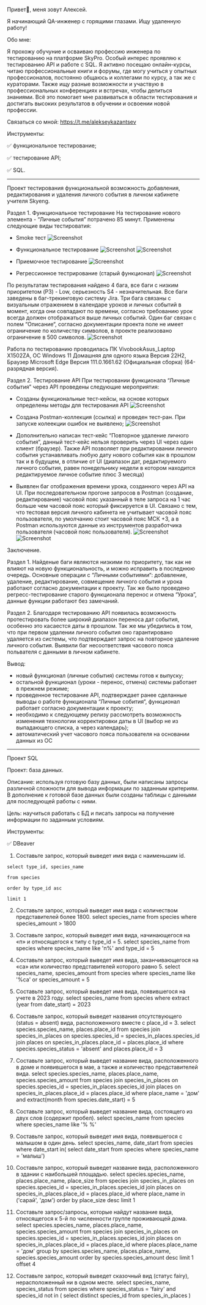 Привет🙌, меня зовут Алексей.

Я начинающий QA-инженер с горящими глазами. Ищу удаленную работу!

Обо мне:

Я прохожу обучуние и осваиваю профессию инженера по тестированию на платформе SkyPro. Особый интерес проявляю к тестированию API и работе с SQL. Я активно посещаю онлайн-курсы, читаю профессиональные книги и форумы, где могу учиться у опытных профессионалов, постоянно общаюсь и коллегами по курсу, а так же с кураторами. Также ищу разные возможности и участвую в профессиональных конференциях и встречах, чтобы делиться знаниями. Всё это помогает мне развиваться в области тестирования и достигать высоких результатов в обучении и освоении новой профессии.

Связаться со мной:
https://t.me/alekseykazantsev

Инструменты:

:white_check_mark: функциональное тестирование;

:white_check_mark: тестирование API;

:white_check_mark: SQL.

____

Проект тестирования функциональной возможность добавления, редактирования и удаления личного события в личном кабинете учителя Skyeng.

Раздел 1. Функциональное тестирование
На тестирование нового элемента - “Личные события” потрачено 85 минут. 
Применены следующие виды тестироватия:

- Smoke тест
![Screenshot](https://github.com/AlekseyKazantsev/testerforyou/blob/main/1.jpeg)




- Функциональное тестирование
![Screenshot](https://github.com/AlekseyKazantsev/testerforyou/blob/main/2.jpeg)
![Screenshot](https://github.com/AlekseyKazantsev/testerforyou/blob/main/3.jpeg)






- Приемочное тестирование
![Screenshot](https://github.com/AlekseyKazantsev/testerforyou/blob/main/4.jpeg)




- Регрессионное тестрирование (старый функционал)
![Screenshot](https://github.com/AlekseyKazantsev/testerforyou/blob/main/5.jpeg)




По результатам тестирования найдено 4 бага, все баги с низким приоритетом (P3) - Low, серьезность S4 - незначительная. 
Все баги заведены в баг-трекинговую систему Jira. Три бага связаны с визуальным отражением в календаре уроков и личных событий в момент, 
когда они совпадают по времени, согласно требованию урок всегда должен отображаться выше личных событий. Один баг связан с полем “Описание“,
согласно документации проекта поле не имеет ограничение по количеству символов, в проекте реализовано ограничение в 500 символов.
![Screenshot](https://github.com/AlekseyKazantsev/testerforyou/blob/main/6.jpeg)






Работа по тестированию проводилась ПК VivobookAsus_Laptop X1502ZA, ОС Windows 11 Домашняя для одного языка Версия 22H2, 
Браузер Microsoft Edge Версия 111.0.1661.62 (Официальная сборка) (64-разрядная версия).



Раздел 2. Тестирование API
При тестировании функционала “Личные события” через API проведены следующие мероприятия:
- Созданы функциональные тест-кейсы, на основе которых определены методы для тестирования API
![Screenshot](https://github.com/AlekseyKazantsev/testerforyou/blob/main/7.jpeg)


- Создана Postman-коллекция (ссылка) и проведен тест-ран. При запуске колеекции ошибок не выявлено;
![Screenshot](https://github.com/AlekseyKazantsev/testerforyou/blob/main/8.jpeg)


- Дополнительно написан тест-кейс “Повторное удаление личного события“, данный тест-кейс нельзя проверить через UI через один клиент (браузер). Также API позволяет при редактировании личного события устанавливать любую дату нового события как в прошлом так и в будущем, в отличие от UI (диапазон дат, редактируемого личного события, равен понедельнику недели в котором находится редактируемое личное событие плюс 3 месяца)
- Выявлен баг отображения времени урока, созданного через API на UI. При последовательном прогоне запросов в Postman (создание, редактирование) часовой пояс указанный в теле запроса на 1 час больше чем часовой пояс который фиксируется в UI. Связано с тем, что тестовая версия личного кабинета не учитывает часовой пояс пользователя, по умолчанию стоит часовой пояс МСК +3, а в Postman используются данные из инструментов разработчика пользователя (часовой пояс пользователя).
![Screenshot](https://github.com/AlekseyKazantsev/testerforyou/blob/main/9.jpeg)
![Screenshot](https://github.com/AlekseyKazantsev/testerforyou/blob/main/10.jpeg)






Заключение. 

Раздел 1. Найденые баги являются низкими по приоритету, так как не влияют на новую функциональность, и можно исправить в последнюю очередь. Основные операции с “Личными событиями“: добавление, удаление, редактирование, совмещение личного события и урока работают согласно документации к проекту. Так же было проведено регресс-тестирование старого функционала перенос и отмена “Урока”, данные функции работают без замечаний.

Раздел 2. Благодаря тестированию API появилась возможность протестировать более широкий диапазон переноса дат события, особенно это касаестся даты в прошлом. Так же мы убедились в том, что при первом удалении личного события оно гарантировано удаляется из системы, что подтверждает запрос на повторное удаление личного события. Выявили баг несоответствия часового пояса польвателя с данными в личном кабинете.

Вывод: 
- новый функционал (личные события) системы готов к выпуску;
- остальной функционал (уроки - перенос, отмена) системы работает в прежнем режиме;
- проведенное тестирование API, подтверждает ранее сделанные выводы о работе функционала “Личные собития“, функционал работает согласно документации к проекту;
- необходимо к следующему релизу рассмотреть возможность изменения технологии корректировки даты в UI (выбор не из выпадающего списка, а через календарь);
- автоматический учет часового пояса пользователя на основании данных из ОС

____

Проект SQL

Проект: база данных.

Описание: используя готовую базу данных, были написаны запросы различной сложности для вывода информации по заданным критериям. В дополнение к готовой базе данных были созданы таблицы с данными для последующей работы с ними.

Цель: научиться работать с БД и писать запросы на получение информации по заданным условиям.

Инструменты:

:white_check_mark: DBeaver


1. Составьте запрос, который выведет имя вида с наименьшим id. 
```
select type_id, species_name

from species

order by type_id asc

limit 1
```
2. Составьте запрос, который выведет имя вида с количеством представителей более 1800. 
select species_name
from species
where species_amount > 1800

3. Составьте запрос, который выведет имя вида, начинающегося на «п» и относящегося к типу с type_id = 5. 
select species_name
from species
where species_name like 'п%' and type_id = 5

4. Составьте запрос, который выведет имя вида, заканчивающегося на «са» или количество представителей которого равно 5. 
select species_name, species_amount
from species
where species_name like '%са' or species_amount = 5

5. Составьте запрос, который выведет имя вида, появившегося на учете в 2023 году. 
select species_name
from species
where extract (year from date_start) = 2023

6. Составьте запрос, который выведет названия отсутствующего (status = absent) вида, расположенного вместе с place_id = 3. 
select species.species_name, places.place_id
from species
join species_in_places on species.species_id = species_in_places.species_id
join places on species_in_places.place_id = places.place_id
where species.species_status = 'absent' and places.place_id = 3

7. Составьте запрос, который выведет название вида, расположенного в доме и появившегося в мае, а также и количество представителей вида. 
select species.species_name, places.place_name, species.species_amount
from species
join species_in_places on species.species_id = species_in_places.species_id
join places on species_in_places.place_id = places.place_id
where place_name = 'дом' and extract(month from species.date_start) = 5

8. Составьте запрос, который выведет название вида, состоящего из двух слов (содержит пробел). 
select species_name
from species
where species_name like '% %'

9. Составьте запрос, который выведет имя вида, появившегося с малышом в один день. 
select species_name, date_start
from species
where date_start in(
	select date_start
	from species
	where species_name = 'малыш')

10. Составьте запрос, который выведет название вида, расположенного в здании с наибольшей площадью. 
select species.species_name, places.place_name, place_size
from species
join species_in_places on species.species_id = species_in_places.species_id
join places on species_in_places.place_id = places.place_id
where place_name in ('сарай', 'дом')
order by place_size desc
limit 1

11. Составьте запрос/запросы, которые найдут название вида, относящегося к 5-й по численности группе проживающей дома. 
select species.species_name, places.place_name, species.species_amount
from species
join species_in_places on species.species_id = species_in_places.species_id
join places on species_in_places.place_id = places.place_id
where places.place_name = 'дом'
group by species.species_name, places.place_name, species.species_amount
order by species.species_amount desc
limit 1 offset 4

12. Составьте запрос, который выведет сказочный вид (статус fairy), нерасположенный ни в одном месте.
select species_name, species_status
from species
where species_status = 'fairy' and species_id not in (
select distinct species_id
from species_in_places
)








